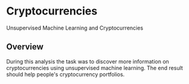 # Cryptocurrencies
Unsupervised Machine Learning and Cryptocurrencies

## Overview
During this analysis the task was to discover more information on cryptocurrencies using unsupervised machine learning. The end result should help people's cryptocurrency portfolios.
